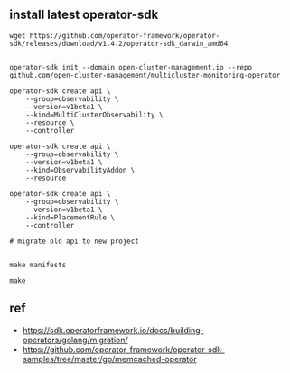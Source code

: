 ## install latest operator-sdk

```
wget https://github.com/operator-framework/operator-sdk/releases/download/v1.4.2/operator-sdk_darwin_amd64


operator-sdk init --domain open-cluster-management.io --repo github.com/open-cluster-management/multicluster-monitoring-operator

operator-sdk create api \
    --group=observability \
    --version=v1beta1 \
    --kind=MultiClusterObservability \
    --resource \
    --controller

operator-sdk create api \
    --group=observability \
    --version=v1beta1 \
    --kind=ObservabilityAddon \
    --resource

operator-sdk create api \
    --group=observability \
    --version=v1beta1 \
    --kind=PlacementRule \
    --controller

# migrate old api to new project


make manifests

make
```



## ref

- https://sdk.operatorframework.io/docs/building-operators/golang/migration/
- https://github.com/operator-framework/operator-sdk-samples/tree/master/go/memcached-operator